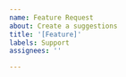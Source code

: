 ```yaml
---
name: Feature Request
about: Create a suggestions
title: '[Feature]'
labels: Support
assignees: ''

---
```


